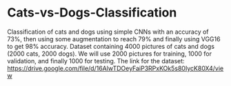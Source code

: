 # Cats-vs-Dogs-Classification
Classification of cats and dogs using simple CNNs with an accuracy of 73%, then using some augmentation to reach 79% and finally using VGG16 to get 98% accuracy.
Dataset containing 4000 pictures of cats and dogs (2000 cats, 2000 dogs). We will use 2000 pictures for training, 1000 for validation, and finally 1000 for testing.
The link for the dataset:
https://drive.google.com/file/d/16AlwTDOeyFaiP3RPxKOk5s80IycK80X4/view
